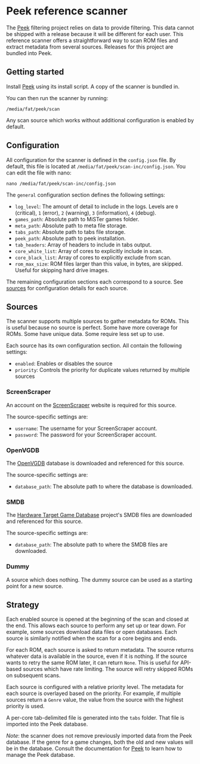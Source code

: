 # Peek reference scanner

The [Peek](https://github.com/mrsonicblue/peek) filtering project relies on data to provide filtering. This data
cannot be shipped with a release because it will be different for each user. This reference scanner offers a
straightforward way to scan ROM files and extract metadata from several sources. Releases for this project are
bundled into Peek.

## Getting started

Install [Peek](https://github.com/mrsonicblue/peek) using its install script. A copy of the scanner is bundled in.

You can then run the scanner by running:

```
/media/fat/peek/scan
```

Any scan source which works without additional configuration is enabled by default.

## Configuration

All configuration for the scanner is defined in the `config.json` file. By default, this file is located at
`/media/fat/peek/scan-inc/config.json`. You can edit the file with nano:

```
nano /media/fat/peek/scan-inc/config.json
```

The `general` configuration section defines the following settings:

* `log_level`: The amount of detail to include in the logs. Levels are `0` (critical), `1` (error), `2` (warning), `3` (information), `4` (debug).
* `games_path`: Absolute path to MiSTer games folder.
* `meta_path`: Absolute path to meta file storage.
* `tabs_path`: Absolute path to tabs file storage.
* `peek_path`: Absolute path to peek installation.
* `tab_headers`: Array of headers to include in tabs output.
* `core_white_list`: Array of cores to explicitly include in scan.
* `core_black_list`: Array of cores to explicitly exclude from scan.
* `rom_max_size`: ROM files larger than this value, in bytes, are skipped. Useful for skipping hard drive images.

The remaining configuration sections each correspond to a source. See [sources](#sources) for configuration 
details for each source.

## Sources

The scanner supports multiple sources to gather metadata for ROMs. This is useful because no source is perfect.
Some have more coverage for ROMs. Some have unique data. Some require less set up to use.

Each source has its own configuration section. All contain the following settings:

* `enabled`: Enables or disables the source
* `priority`: Controls the priority for duplicate values returned by multiple sources

### ScreenScraper

An account on the [ScreenScraper](https://www.screenscraper.fr/) website is required for this source.

The source-specific settings are:

* `username`: The username for your ScreenScraper account.
* `password`: The password for your ScreenScraper account.

### OpenVGDB

The [OpenVGDB](https://github.com/OpenVGDB/OpenVGDB) database is downloaded and referenced for this source.

The source-specific settings are:

* `database_path`: The absolute path to where the database is downloaded.

### SMDB

The [Hardware Target Game Database](https://github.com/frederic-mahe/Hardware-Target-Game-Database) project's
SMDB files are downloaded and referenced for this source.

The source-specific settings are:

* `database_path`: The absolute path to where the SMDB files are downloaded.

### Dummy

A source which does nothing. The dummy source can be used as a starting point for a new source.

## Strategy

Each enabled source is opened at the beginning of the scan and closed at the end. This allows each source to
perform any set up or tear down. For example, some sources download data files or open databases. Each source 
is similarly notified when the scan for a core begins and ends.

For each ROM, each source is asked to return metadata. The source returns whatever data is available in the source,
even if it is nothing. If the source wants to retry the same ROM later, it can return `None`. This is useful for
API-based sources which have rate limiting. The source will retry skipped ROMs on subsequent scans.

Each source is configured with a relative priority level. The metadata for each source is overlayed based on the
priority. For example, if multiple sources return a `Genre` value, the value from the source with the highest priority
is used.

A per-core tab-delimited file is generated into the `tabs` folder. That file is imported into the Peek database.

*Note*: the scanner does not remove previously imported data from the Peek database. If the genre for a game changes,
both the old and new values will be in the database. Consult the documentation for
[Peek](https://github.com/mrsonicblue/peek) to learn how to manage the Peek database.
